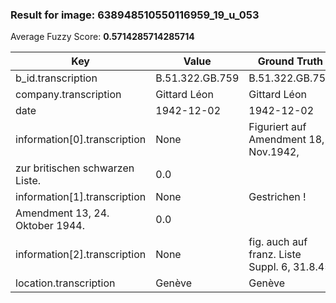 ### Result for image: 638948510550116959_19_u_053
Average Fuzzy Score: **0.5714285714285714**
<small>

| Key | Value | Ground Truth | Score |
| --- | --- | --- | --- |
| b_id.transcription | B.51.322.GB.759 | B.51.322.GB.759 | 1.0 |
| company.transcription | Gittard Léon | Gittard Léon | 1.0 |
| date | 1942-12-02 | 1942-12-02 | 1.0 |
| information[0].transcription | None | Figuriert auf Amendment 18, Nov.1942,
zur britischen schwarzen Liste. | 0.0 |
| information[1].transcription | None | Gestrichen !
Amendment 13, 24. Oktober 1944. | 0.0 |
| information[2].transcription | None | fig. auch auf franz. Liste Suppl. 6, 31.8.45 | 0.0 |
| location.transcription | Genève | Genève | 1.0 |

</small>
